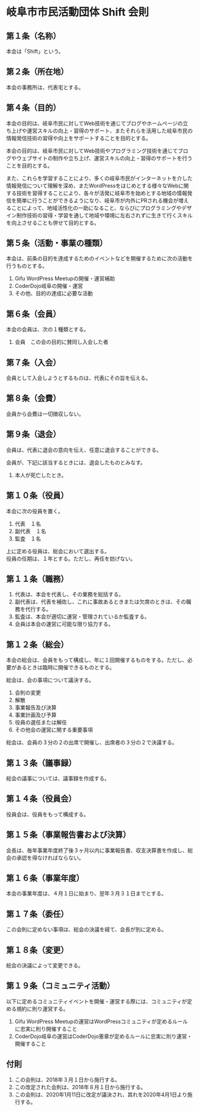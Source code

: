 # 岐阜市市民活動団体 Shift 会則

## 第１条（名称）
本会は「Shift」という。

## 第２条（所在地）
本会の事務所は、代表宅とする。

## 第４条（目的）
本会の目的は、岐阜市民に対してWeb技術を通じてブログやホームページの立ち上げや運営スキルの向上・習得のサポート、またそれらを活用した岐阜市民の情報発信技術の習得や向上をサポートすることを目的とする。

本会の目的は、岐阜市民に対してWeb技術やプログラミング技術を通じてブログやウェブサイトの制作や立ち上げ、運営スキルの向上・習得のサポートを行うことを目的とする。

また、これらを学習することにより、多くの岐阜市民がインターネットを介した情報発信について理解を深め、またWordPressをはじめとする様々なWebに関する技術を習得することにより、各々が活発に岐阜市を始めとする地域の情報発信を簡単に行うことができるようになり、岐阜市が内外にPRされる機会が増えることによって、地域活性化の一助になること、ならびにプログラミングやデザイン制作技術の習得・学習を通して地域や環境に左右されずに生きて行くスキルを向上させることも併せて目的とする。

## 第５条（活動・事業の種類）
本会は、前条の目的を達成するためのイベントなどを開催するために次の活動を行うものとする。

1. Gifu WordPress Meetupの開催・運営補助
1. CoderDojo岐阜の開催・運営
1. その他、目的の達成に必要な活動

## 第６条（会員）
本会の会員は、次の１種類とする。

1. 会員　この会の目的に賛同し入会した者

## 第７条（入会）
会員として入会しようとするものは、代表にその旨を伝える。

## 第８条（会費）
会員から会費は一切徴収しない。

## 第９条（退会）
会員は、代表に退会の意向を伝え、任意に退会することができる。

会員が、下記に該当するときには、退会したものとみなす。
1. 本人が死亡したとき。

## 第１０条（役員）
本会に次の役員を置く。
1. 代表　１名
1. 副代表　１名
1. 監査　１名

上に定める役員は、総会において選出する。     
役員の任期は、１年とする。ただし、再任を妨げない。

## 第１１条（職務）
1. 代表は、本会を代表し、その業務を総括する。
1. 副代表は、代表を補佐し、これに事故あるときまたは欠席のときは、その職務を代行する。
1. 監査は、本会が適切に運営・管理されているか監査する。
1. 会員は本会の運営に可能な限り協力する。

## 第１２条（総会）
本会の総会は、会員をもって構成し、年に１回開催するものをする。ただし、必要があるときは臨時に開催できるものとする。

総会は、会の事項について議決する。

1. 会則の変更
1. 解散
1. 事業報告及び決算
1. 事業計画及び予算
1. 役員の選任または解任
1. その他会の運営に関する重要事項

総会は、会員の３分の２の出席で開催し、出席者の３分の２で決議する。

## 第１３条（議事録）
総会の議事については、議事録を作成する。

## 第１４条（役員会）
役員会は、役員をもって構成する。

## 第１５条（事業報告書および決算）
会長は、毎年事業年度終了後３ヶ月以内に事業報告書、収支決算書を作成し、総会の承認を得なければならない。

## 第１６条（事業年度）
本会の事業年度は、４月１日に始まり、翌年３月３１日までとする。

## 第１７条（委任）
この会則に定めない事項は、総会の決議を経て、会長が別に定める。

## 第１８条（変更）
総会の決議によって変更できる。

## 第１９条（コミュニティ活動）
以下に定めるコミュニティイベントを開催・運営する際には、コミュニティが定める規約に則り運営する。

1. Gifu WordPress Meetupの運営はWordPressコミュニティが定めるルールに忠実に則り開催すること
1. CoderDojo岐阜の運営はCoderDojo憲章が定めるルールに忠実に則り運営・開催すること

## 付則
1. この会則は、2018年３月１日から施行する。
1. この改定された会則は、2018年８月１日から施行する。
1. この会則は、2020年1月11日に改定が議決され、其れを2020年4月1日より施行する。
